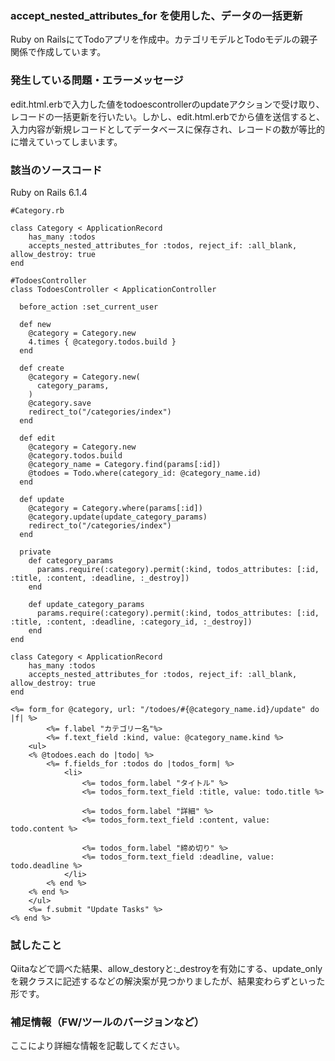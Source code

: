 ### accept_nested_attributes_for を使用した、データの一括更新
Ruby on RailsにてTodoアプリを作成中。カテゴリモデルとTodoモデルの親子関係で作成しています。

### 発生している問題・エラーメッセージ

edit.html.erbで入力した値をtodoescontrollerのupdateアクションで受け取り、レコードの一括更新を行いたい。しかし、edit.html.erbでから値を送信すると、入力内容が新規レコードとしてデータベースに保存され、レコードの数が等比的に増えていってしまいます。

### 該当のソースコード
Ruby on Rails 6.1.4
```
#Category.rb

class Category < ApplicationRecord
    has_many :todos
    accepts_nested_attributes_for :todos, reject_if: :all_blank, allow_destroy: true
end
```

```
#TodoesController
class TodoesController < ApplicationController

  before_action :set_current_user
  
  def new
    @category = Category.new
    4.times { @category.todos.build }
  end

  def create
    @category = Category.new(
      category_params,
    )
    @category.save
    redirect_to("/categories/index")
  end

  def edit
    @category = Category.new
    @category.todos.build
    @category_name = Category.find(params[:id])
    @todoes = Todo.where(category_id: @category_name.id)
  end

  def update
    @category = Category.where(params[:id])
    @category.update(update_category_params)
    redirect_to("/categories/index")
  end
  
  private
    def category_params
      params.require(:category).permit(:kind, todos_attributes: [:id, :title, :content, :deadline, :_destroy])
    end

    def update_category_params
      params.require(:category).permit(:kind, todos_attributes: [:id, :title, :content, :deadline, :category_id, :_destroy])
    end
end

class Category < ApplicationRecord
    has_many :todos
    accepts_nested_attributes_for :todos, reject_if: :all_blank, allow_destroy: true
end
```
```
<%= form_for @category, url: "/todoes/#{@category_name.id}/update" do |f| %>
        <%= f.label "カテゴリー名"%>
        <%= f.text_field :kind, value: @category_name.kind %>
    <ul>
    <% @todoes.each do |todo| %>
        <%= f.fields_for :todos do |todos_form| %>
            <li>
                <%= todos_form.label "タイトル" %>
                <%= todos_form.text_field :title, value: todo.title %>

                <%= todos_form.label "詳細" %>
                <%= todos_form.text_field :content, value: todo.content %>
                
                <%= todos_form.label "締め切り" %>
                <%= todos_form.text_field :deadline, value: todo.deadline %>
            </li>
        <% end %>
    <% end %>
    </ul>
    <%= f.submit "Update Tasks" %>
<% end %>
```
### 試したこと

Qiitaなどで調べた結果、allow_destoryと:_destroyを有効にする、update_onlyを親クラスに記述するなどの解決案が見つかりましたが、結果変わらずといった形です。

### 補足情報（FW/ツールのバージョンなど）

ここにより詳細な情報を記載してください。